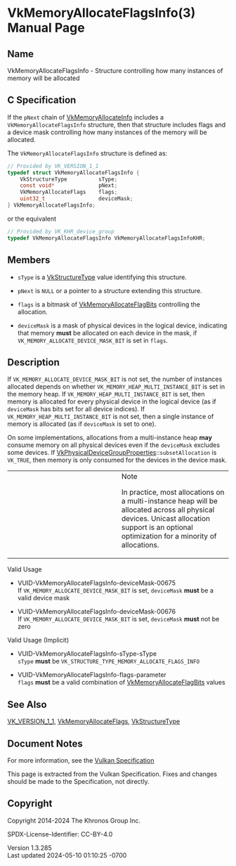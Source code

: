 # VkMemoryAllocateFlagsInfo(3) Manual Page

## Name

VkMemoryAllocateFlagsInfo - Structure controlling how many instances of
memory will be allocated



## <a href="#_c_specification" class="anchor"></a>C Specification

If the `pNext` chain of
[VkMemoryAllocateInfo](https://registry.khronos.org/vulkan/specs/1.3-extensions/man/html/VkMemoryAllocateInfo.html) includes a
`VkMemoryAllocateFlagsInfo` structure, then that structure includes
flags and a device mask controlling how many instances of the memory
will be allocated.

The `VkMemoryAllocateFlagsInfo` structure is defined as:

``` c
// Provided by VK_VERSION_1_1
typedef struct VkMemoryAllocateFlagsInfo {
    VkStructureType          sType;
    const void*              pNext;
    VkMemoryAllocateFlags    flags;
    uint32_t                 deviceMask;
} VkMemoryAllocateFlagsInfo;
```

or the equivalent

``` c
// Provided by VK_KHR_device_group
typedef VkMemoryAllocateFlagsInfo VkMemoryAllocateFlagsInfoKHR;
```

## <a href="#_members" class="anchor"></a>Members

- `sType` is a [VkStructureType](https://registry.khronos.org/vulkan/specs/1.3-extensions/man/html/VkStructureType.html) value identifying
  this structure.

- `pNext` is `NULL` or a pointer to a structure extending this
  structure.

- `flags` is a bitmask of
  [VkMemoryAllocateFlagBits](https://registry.khronos.org/vulkan/specs/1.3-extensions/man/html/VkMemoryAllocateFlagBits.html) controlling
  the allocation.

- `deviceMask` is a mask of physical devices in the logical device,
  indicating that memory **must** be allocated on each device in the
  mask, if `VK_MEMORY_ALLOCATE_DEVICE_MASK_BIT` is set in `flags`.

## <a href="#_description" class="anchor"></a>Description

If `VK_MEMORY_ALLOCATE_DEVICE_MASK_BIT` is not set, the number of
instances allocated depends on whether
`VK_MEMORY_HEAP_MULTI_INSTANCE_BIT` is set in the memory heap. If
`VK_MEMORY_HEAP_MULTI_INSTANCE_BIT` is set, then memory is allocated for
every physical device in the logical device (as if `deviceMask` has bits
set for all device indices). If `VK_MEMORY_HEAP_MULTI_INSTANCE_BIT` is
not set, then a single instance of memory is allocated (as if
`deviceMask` is set to one).

On some implementations, allocations from a multi-instance heap **may**
consume memory on all physical devices even if the `deviceMask` excludes
some devices. If
[VkPhysicalDeviceGroupProperties](https://registry.khronos.org/vulkan/specs/1.3-extensions/man/html/VkPhysicalDeviceGroupProperties.html)::`subsetAllocation`
is `VK_TRUE`, then memory is only consumed for the devices in the device
mask.

<table>
<colgroup>
<col style="width: 50%" />
<col style="width: 50%" />
</colgroup>
<tbody>
<tr class="odd">
<td class="icon"><em></em></td>
<td class="content">Note
<p>In practice, most allocations on a multi-instance heap will be
allocated across all physical devices. Unicast allocation support is an
optional optimization for a minority of allocations.</p></td>
</tr>
</tbody>
</table>

Valid Usage

- <a href="#VUID-VkMemoryAllocateFlagsInfo-deviceMask-00675"
  id="VUID-VkMemoryAllocateFlagsInfo-deviceMask-00675"></a>
  VUID-VkMemoryAllocateFlagsInfo-deviceMask-00675  
  If `VK_MEMORY_ALLOCATE_DEVICE_MASK_BIT` is set, `deviceMask` **must**
  be a valid device mask

- <a href="#VUID-VkMemoryAllocateFlagsInfo-deviceMask-00676"
  id="VUID-VkMemoryAllocateFlagsInfo-deviceMask-00676"></a>
  VUID-VkMemoryAllocateFlagsInfo-deviceMask-00676  
  If `VK_MEMORY_ALLOCATE_DEVICE_MASK_BIT` is set, `deviceMask` **must**
  not be zero

Valid Usage (Implicit)

- <a href="#VUID-VkMemoryAllocateFlagsInfo-sType-sType"
  id="VUID-VkMemoryAllocateFlagsInfo-sType-sType"></a>
  VUID-VkMemoryAllocateFlagsInfo-sType-sType  
  `sType` **must** be `VK_STRUCTURE_TYPE_MEMORY_ALLOCATE_FLAGS_INFO`

- <a href="#VUID-VkMemoryAllocateFlagsInfo-flags-parameter"
  id="VUID-VkMemoryAllocateFlagsInfo-flags-parameter"></a>
  VUID-VkMemoryAllocateFlagsInfo-flags-parameter  
  `flags` **must** be a valid combination of
  [VkMemoryAllocateFlagBits](https://registry.khronos.org/vulkan/specs/1.3-extensions/man/html/VkMemoryAllocateFlagBits.html) values

## <a href="#_see_also" class="anchor"></a>See Also

[VK_VERSION_1_1](https://registry.khronos.org/vulkan/specs/1.3-extensions/man/html/VK_VERSION_1_1.html),
[VkMemoryAllocateFlags](https://registry.khronos.org/vulkan/specs/1.3-extensions/man/html/VkMemoryAllocateFlags.html),
[VkStructureType](https://registry.khronos.org/vulkan/specs/1.3-extensions/man/html/VkStructureType.html)

## <a href="#_document_notes" class="anchor"></a>Document Notes

For more information, see the <a
href="https://registry.khronos.org/vulkan/specs/1.3-extensions/html/vkspec.html#VkMemoryAllocateFlagsInfo"
target="_blank" rel="noopener">Vulkan Specification</a>

This page is extracted from the Vulkan Specification. Fixes and changes
should be made to the Specification, not directly.

## <a href="#_copyright" class="anchor"></a>Copyright

Copyright 2014-2024 The Khronos Group Inc.

SPDX-License-Identifier: CC-BY-4.0

Version 1.3.285  
Last updated 2024-05-10 01:10:25 -0700
